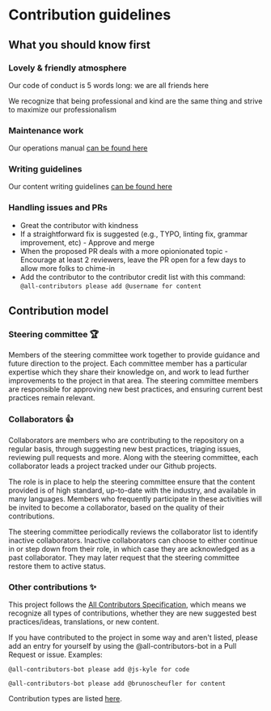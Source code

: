 # Contribution guidelines

## What you should know first

### Lovely & friendly atmosphere

Our code of conduct is 5 words long: we are all friends here

We recognize that being professional and kind are the same thing and strive to maximize our professionalism

### Maintenance work

Our operations manual [can be found here](https://github.com/goldbergyoni/nodebestpractices/blob/master/.operations/operations-manual.md)

### Writing guidelines

Our content writing guidelines [can be found here](https://github.com/goldbergyoni/nodebestpractices/blob/master/.operations/writing-guidelines.md)

### Handling issues and PRs

- Great the contributor with kindness
- If a straightforward fix is suggested (e.g., TYPO, linting fix, grammar improvement, etc) - Approve and merge
- When the proposed PR deals with a more opionionated topic - Encourage at least 2 reviewers, leave the PR open for a few days to allow more folks to chime-in
- Add the contributor to the contributor credit list with this command: `@all-contributors please add @username for content`


## Contribution model

### Steering committee 🏆

Members of the steering committee work together to provide guidance and future direction to the project. Each committee member has a particular expertise which they share their knowledge on, and work to lead further improvements to the project in that area. The steering committee members are responsible for approving new best practices, and ensuring current best practices remain relevant.

### Collaborators 👍

Collaborators are members who are contributing to the repository on a regular basis, through suggesting new best practices, triaging issues, reviewing pull requests and more. Along with the steering committee, each collaborator leads a project tracked under our Github projects.

The role is in place to help the steering committee ensure that the content provided is of high standard, up-to-date with the industry, and available in many languages. Members who frequently participate in these activities will be invited to become a collaborator, based on the quality of their contributions.

The steering committee periodically reviews the collaborator list to identify inactive collaborators. Inactive collaborators can choose to either continue in or step down from their role, in which case they are acknowledged as a past collaborator. They may later request that the steering committee restore them to active status.

### Other contributions ✨

This project follows the [All Contributors Specification](https://allcontributors.org/), which means we recognize all types of contributions, whether they are new suggested best practices/ideas, translations, or new content.

If you have contributed to the project in some way and aren't listed, please add an entry for yourself by using the @all-contributors-bot in a Pull Request or issue. Examples:

`@all-contributors-bot please add @js-kyle for code`

`@all-contributors-bot please add @brunoscheufler for content`

Contribution types are listed [here](https://allcontributors.org/docs/en/emoji-key).
